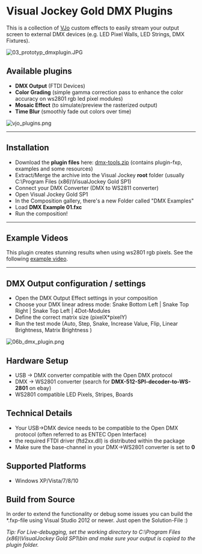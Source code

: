 # Visual Jockey Gold DMX Plugins #

This is a collection of [VJo](http://www.visualjockey.com/) custom effects to easily stream your output screen to external DMX devices (e.g. LED Pixel Walls, LED Strings, DMX Fixtures). 

![03_prototyp_dmxplugin.JPG](https://bitbucket.org/repo/x6G97j/images/1282263225-03_prototyp_dmxplugin.JPG)


## Available plugins ##

* **DMX Output** (FTDI Devices)
* **Color Grading** (simple gamma correction pass to enhance the color accuracy on ws2801 rgb led pixel modules)
* **Mosaic Effect** (to simulate/preview the rasterized output)
* **Time Blur** (smoothly fade out colors over time)

![vjo_plugins.png](https://bitbucket.org/repo/x6G97j/images/4099938706-vjo_plugins.png)

___

## Installation ##

* Download the **plugin files** here: [dmx-tools.zip](http://download.thinking-twins.net/public/dmx-tools.zip) (contains plugin-fxp, examples and some resources)
* Extract/Merge the archive into the Visual Jockey **root** folder (usually C:\Program Files (x86)\VisualJockey Gold SP1\)
* Connect your DMX Converter (DMX to WS2811 converter)
* Open Visual Jockey Gold SP1
* In the Composition gallery, there's a new Folder called "DMX Examples"
* Load **DMX Example 01.fxc**
* Run the composition!

___

## Example Videos ##

This plugin creates stunning results when using ws2801 rgb pixels. See the following [example video](https://youtu.be/1VQNskTLkXc).
___

## DMX Output configuration / settings ##

* Open the DMX Output Effect settings in your composition 
* Choose your DMX linear adress mode: Snake Bottom Left | Snake Top Right | Snake Top Left | 4Dot-Modules
* Define the correct matrix size (pixelX*pixelY)
* Run the test mode (Auto, Step, Snake, Increase Value, Flip, Linear Brightness, Matrix Brightness )


![06b_dmx_plugin.png](https://bitbucket.org/repo/x6G97j/images/1242016383-06b_dmx_plugin.png)

## Hardware Setup ##

* USB -> DMX converter compatible with the Open DMX protocol
* DMX -> WS2801 converter (search for **DMX-512-SPI-decoder-to-WS-2801** on ebay)
* WS2801 compatible LED Pixels, Stripes, Boards

## Technical Details ##

* Your USB->DMX device needs to be compatible to the Open DMX protocol (often referred to as ENTEC Open Interface)
* the required FTDI driver (ftd2xx.dll) is distributed within the package
* Make sure the base-channel in your DMX->WS2801 converter is set to **0**

## Supported Platforms ##

 * Windows XP/Vista/7/8/10
 
## Build from Source ##
 
In order to extend the functionality or debug some issues you can build the \*.fxp-file using Visual Studio 2012 or newer. Just open the Solution-File :)

*Tip: For Live-debugging, set the working directory to C:\Program Files (x86)\VisualJockey Gold SP1\bin and make sure your output is copied to the plugin folder.*